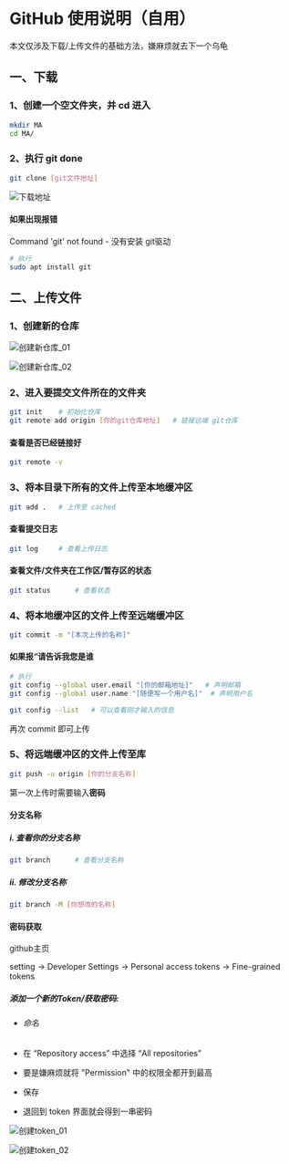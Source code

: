# GitHub 使用说明（自用）

本文仅涉及下载/上传文件的基础方法，嫌麻烦就去下一个乌龟

## 一、下载

### 1、创建一个空文件夹，并 cd 进入

```bash
mkdir MA
cd MA/
```

### 2、执行 git done 

```bash
git clone [git文件地址]
```

![下载地址](/run/user/1000/doc/65522f6d/46DBA13582F9B13ECA483E60D461930B.png)

#### 如果出现报错

Command 'git' not found - 没有安装 git驱动

```bash
# 执行
sudo apt install git
```



## 二、上传文件

### 1、创建新的仓库

![创建新仓库_01](/run/user/1000/doc/b2987d0c/56A1E788448EA69F94BA5F74193C0858.png)

![创建新仓库_02](/run/user/1000/doc/1610a3f4/147F2E1C5527BCD06C911C41CC0A4F46.png)

### 2、进入要提交文件所在的文件夹

```bash
git init	# 初始化仓库
git remote add origin [你的git仓库地址]	# 链接远端 git仓库
```

#### 查看是否已经链接好

```bash
git remote -v
```

### 3、将本目录下所有的文件上传至本地缓冲区

```bash
git add .	# 上传至 cached
```

#### 查看提交日志

```bash
git log		# 查看上传日志
```

#### 查看文件/文件夹在工作区/暂存区的状态

```bash
git status		# 查看状态
```

### 4、将本地缓冲区的文件上传至远端缓冲区

```bash
git commit -m "[本次上传的名称]"
```

#### 如果报“请告诉我您是谁

```bash
# 执行
git config --global user.email "[你的邮箱地址]"	# 声明邮箱
git config --global user.name "[随便写一个用户名]"	# 声明用户名

git config --list	# 可以查看刚才输入的信息
```

再次 commit 即可上传

### 5、将远端缓冲区的文件上传至库

```bash
git push -u origin [你的分支名称]
```

第一次上传时需要输入**密码**

#### 分支名称

##### i.   查看你的分支名称

```bash
git branch		# 查看分支名称
```

##### ii.   修改分支名称

```bash
git branch -M [你想改的名称]
```

#### 密码获取

github主页

setting -> Developer Settings -> Personal access tokens -> Fine-grained tokens

##### 添加一个新的Token/获取密码:

- ###### 命名

- 在 “Repository access” 中选择 “All repositories”

- 要是嫌麻烦就将 "Permission" 中的权限全都开到最高

- 保存

- 退回到 token 界面就会得到一串密码

![创建token_01](/run/user/1000/doc/3c39ef58/2AF8794B65FA31142B8E6F19C550AC50.png)

![创建token_02](/run/user/1000/doc/9eb8b7b8/C9F2DCCC449D036F8D0BAED3CB4030E5.png)